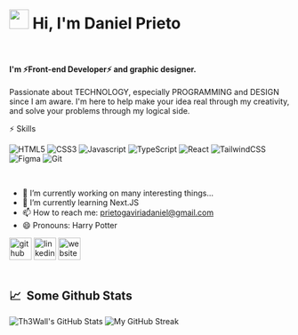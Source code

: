 # <img src="https://cdn.jsdelivr.net/gh/Th3Wall/assets-cdn/PersonalGithubReadme/HandGreet.gif" width="35px" height="35px" />&nbsp;<b>Hi, I'm Daniel Prieto</b>
<br>

#### I'm ⚡Front-end Developer⚡ and graphic designer.
Passionate about TECHNOLOGY, especially PROGRAMMING and DESIGN since I am aware. I'm here to help make your idea real through my creativity, and solve your problems through my logical side.
<br>

⚡ Skills
<p>
  <img alt="HTML5" src="https://img.shields.io/badge/-HTML5-E34F26?style=flat-square&logo=html5&logoColor=white" />
  <img alt="CSS3" src="https://img.shields.io/badge/-CSS3-1572B6?style=flat-square&logo=css3&logoColor=white" />
  <img alt="Javascript" src="https://img.shields.io/badge/-JavaScript-F7DF1E?style=flat-square&logo=javascript&logoColor=black" />
  <img alt="TypeScript" src="https://img.shields.io/badge/-TypeScript-007ACC?style=flat-square&logo=typescript&logoColor=white" />
  <img alt="React" src="https://img.shields.io/badge/-React-45b8d8?style=flat-square&logo=react&logoColor=white" />
  <img alt="TailwindCSS" src="https://img.shields.io/badge/-Tailwind%20CSS-0AB6D3?style=flat-square&logo=tailwind-css&logoColor=white" />
  <img alt="Figma" src="https://img.shields.io/badge/-Figma-F24E1E?style=flat-square&logo=figma&logoColor=white" />
  <img alt="Git" src="https://img.shields.io/badge/-Git-F05032?style=flat-square&logo=git&logoColor=white" />
</p>
<br>

- 🔭 I’m currently working on many interesting things...
- 🌱 I’m currently learning Next.JS
- 📫 How to reach me: prietogaviriadaniel@gmail.com
- 😄 Pronouns: Harry Potter

[<img src='https://cdn.jsdelivr.net/npm/simple-icons@3.0.1/icons/github.svg' alt='github' height='40'>](https://github.com/https://github.com/DPG-Code)  [<img src='https://cdn.jsdelivr.net/npm/simple-icons@3.0.1/icons/linkedin.svg' alt='linkedin' height='40'>](https://www.linkedin.com/in/https://www.linkedin.com/in/daniel-prieto-gaviria-167077207//)  [<img src='https://cdn.jsdelivr.net/npm/simple-icons@3.0.1/icons/icloud.svg' alt='website' height='40'>](https://dpg-code.vercel.app/)  
<br>

## 📈 &nbsp;Some Github Stats ##
<span align="left">

![Th3Wall's GitHub Stats](https://github-readme-stats.vercel.app/api?username=DPG-Code&show_icons=true&hide_border=true&bg_color=3D3D3D&title_color=F2D335&icon_color=F2D335&text_color=FFFFFF)
</span>
<span align="right">
![My GitHub Streak](http://github-readme-streak-stats.herokuapp.com?user=DPG-Code&hide_border=true&theme=F2D335&background=3D3D3D&stroke=F2D335)
</span>
